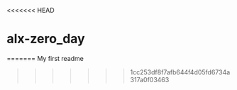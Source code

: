 <<<<<<< HEAD
# alx-zero_day
=======
My first readme
>>>>>>> 1cc253df8f7afb644f4d05fd6734a317a0f03463
